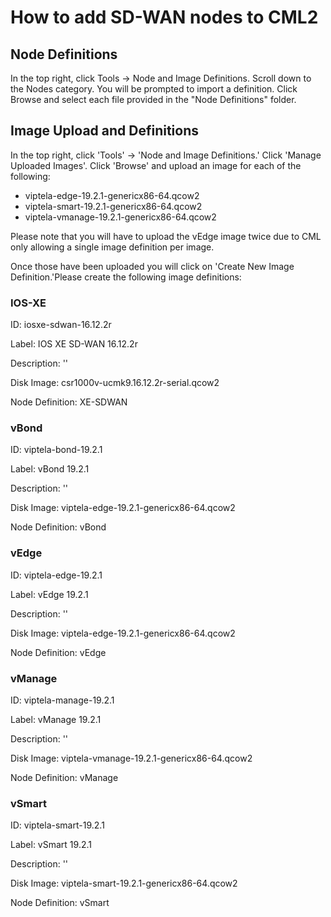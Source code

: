 # How to add SD-WAN nodes to CML2

## Node Definitions
In the top right, click Tools -> Node and Image Definitions. Scroll down to the Nodes category. You will be prompted to import a definition. Click Browse and select each file provided in the "Node Definitions" folder.

## Image Upload and Definitions
In the top right, click 'Tools' -> 'Node and Image Definitions.' Click 'Manage Uploaded Images'. Click 'Browse' and upload an image for each of the following:
- viptela-edge-19.2.1-genericx86-64.qcow2
- viptela-smart-19.2.1-genericx86-64.qcow2
- viptela-vmanage-19.2.1-genericx86-64.qcow2

Please note that you will have to upload the vEdge image twice due to CML only allowing a single image definition per image.

Once those have been uploaded you will click on 'Create New Image Definition.'Please create the following image definitions:

### IOS-XE
ID: iosxe-sdwan-16.12.2r

Label: IOS XE SD-WAN 16.12.2r

Description: ''

Disk Image: csr1000v-ucmk9.16.12.2r-serial.qcow2

Node Definition: XE-SDWAN

### vBond
ID: viptela-bond-19.2.1

Label: vBond 19.2.1

Description: ''

Disk Image: viptela-edge-19.2.1-genericx86-64.qcow2

Node Definition: vBond


### vEdge
ID: viptela-edge-19.2.1

Label: vEdge 19.2.1

Description: ''

Disk Image: viptela-edge-19.2.1-genericx86-64.qcow2

Node Definition: vEdge


### vManage
ID: viptela-manage-19.2.1

Label: vManage 19.2.1

Description: ''

Disk Image: viptela-vmanage-19.2.1-genericx86-64.qcow2

Node Definition: vManage


### vSmart
ID: viptela-smart-19.2.1

Label: vSmart 19.2.1

Description: ''

Disk Image: viptela-smart-19.2.1-genericx86-64.qcow2

Node Definition: vSmart
